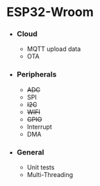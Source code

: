 # ESP32-Wroom

- ### Cloud
    - MQTT upload data
    - OTA
- ### Peripherals
    - ~~ADC~~
    - SPI
    - ~~I2C~~
    - ~~WIFI~~
    - ~~GPIO~~
    - Interrupt
    - DMA
- ### General
    - Unit tests
    - Multi-Threading
